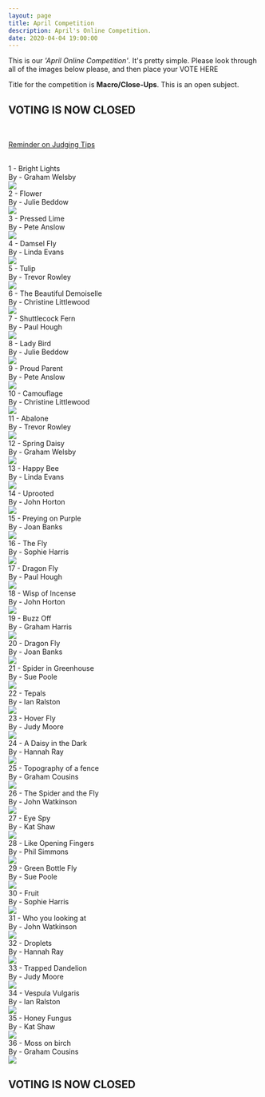 ```yaml
---
layout: page
title: April Competition
description: April's Online Competition.
date: 2020-04-04 19:00:00
---
```



This is our _'April Online Competition'_. It's pretty simple. Please look through all of the images below please, and then place your VOTE HERE
<!-- <a target="_blank" href="https://surveyhero.com/c/884aefb8">VOTE HERE</a> -->

<p>Title for the competition is <strong>Macro/Close-Ups</strong>. This is an open subject.</p> 

## VOTING IS NOW CLOSED

<br>
<p><a href="{{ site.baseurl }}/Judging_Images/" target="_blank">Reminder on Judging Tips</a></p> 

<br>	

<div class="Number">1 - Bright Lights</div>
<div class="subName">By - Graham Welsby</div>
<div>
	<img class="col three Comp_Img" src="{{ site.baseurl }}/assets/img/April_Competition/1 - Bright_Lights.jpg">
</div>

<!-- No 2 Photo -->
<div class="Number">2 - Flower</div>
<div class="subName">By - Julie Beddow</div>
<div>
	<img class="col three Comp_Img" src="{{ site.baseurl }}/assets/img/April_Competition/2 - Flower.jpg">
</div>

<!-- No 3 Photo -->
<div class="Number">3 - Pressed Lime</div>
<div class="subName">By - Pete Anslow</div>
<div>
	<img class="col three Comp_Img" src="{{ site.baseurl }}/assets/img/April_Competition/3 - Pressed Lime.jpg">
</div>


<!-- No 4 Photo -->
<div class="Number">4 - Damsel Fly</div>
<div class="subName">By - Linda Evans</div>
<div>
	<img class="col three Comp_Img" src="{{ site.baseurl }}/assets/img/April_Competition/4 - Damsel Fly.jpg">
</div>


<!-- No 5 Photo -->
<div class="Number">5 - Tulip</div>
<div class="subName">By - Trevor Rowley</div>
<div>
	<img class="col three Comp_Img" src="{{ site.baseurl }}/assets/img/April_Competition/5 - Tulip.jpg">
</div>

<!-- No 6 Photo -->
<div class="Number">6 - The Beautiful Demoiselle</div>
<div class="subName">By - Christine Littlewood</div>
<div>
	<img class="col three Comp_Img" src="{{ site.baseurl }}/assets/img/April_Competition/6 - The Beautiful Demoiselle.jpg">
</div>


<!-- No 7 Photo -->
<div class="Number">7 - Shuttlecock Fern</div>
<div class="subName">By - Paul Hough</div>
<div>
	<img class="col three Comp_Img" src="{{ site.baseurl }}/assets/img/April_Competition/7 - Shuttlecock Fern.jpg">
</div>


<!-- No 8 Photo -->
<div class="Number">8 - Lady Bird</div>
<div class="subName">By - Julie Beddow</div>
<div>
	<img class="col three Comp_Img" src="{{ site.baseurl }}/assets/img/April_Competition/8 - Lady Bird.jpg">
</div>


<!-- No 9 Photo -->
<div class="Number">9 - Proud Parent</div>
<div class="subName">By - Pete Anslow</div>
<div>
	<img class="col three Comp_Img" src="{{ site.baseurl }}/assets/img/April_Competition/9 - Proud Parent.jpg">
</div>

<!-- No 10 Photo -->
<div class="Number">10 - Camouflage</div>
<div class="subName">By - Christine Littlewood</div>
<div>
	<img class="col three Comp_Img" src="{{ site.baseurl }}/assets/img/April_Competition/10 - Camouflage.jpg">
</div>

<!-- No 11 Photo -->
<div class="Number">11 - Abalone</div>
<div class="subName">By - Trevor Rowley</div>
<div>
	<img class="col three Comp_Img" src="{{ site.baseurl }}/assets/img/April_Competition/11 - Abalone.jpg">
</div>

<!-- No 12 Photo -->
<div class="Number">12 - Spring Daisy</div>
<div class="subName">By - Graham Welsby</div>
<div>
	<img class="col three Comp_Img" src="{{ site.baseurl }}/assets/img/April_Competition/12 - Spring_Daisy.jpg">
</div>
	

<!-- No 13 Photo -->
<div class="Number">13 - Happy Bee</div>
<div class="subName">By - Linda Evans</div>
<div>
	<img class="col three Comp_Img" src="{{ site.baseurl }}/assets/img/April_Competition/13 - Happy Bee.jpg">
</div>


<!-- No 14 Photo -->
<div class="Number">14 - Uprooted</div>
<div class="subName">By - John Horton</div>
<div>
	<img class="col three Comp_Img" src="{{ site.baseurl }}/assets/img/April_Competition/14 - Uprooted.jpg">
</div>


<!-- No 15 Photo -->
<div class="Number">15 - Preying on Purple</div>
<div class="subName">By - Joan Banks</div>
<div>
	<img class="col three Comp_Img" src="{{ site.baseurl }}/assets/img/April_Competition/15 - Preying on Purple.jpg">
</div>


<!-- No 16 Photo -->
<div class="Number">16 - The Fly</div>
<div class="subName">By - Sophie Harris</div>
<div>
	<img class="col three Comp_Img" src="{{ site.baseurl }}/assets/img/April_Competition/16 - The Fly.jpg">
</div>



<!-- No 17 Photo -->
<div class="Number">17 - Dragon Fly</div>
<div class="subName">By - Paul Hough</div>
<div>
	<img class="col three Comp_Img" src="{{ site.baseurl }}/assets/img/April_Competition/17 - Dragon Fly.jpg">
</div>


<!-- No 18 Photo -->
<div class="Number">18 - Wisp of Incense</div>
<div class="subName">By - John Horton</div>
<div>
	<img class="col three Comp_Img" src="{{ site.baseurl }}/assets/img/April_Competition/18 - Wisp of Incense.jpg">
</div>



<!-- No 19 Photo -->

<div class="Number">19 - Buzz Off</div>
<div class="subName">By - Graham Harris</div>
<div>
	<img class="col three Comp_Img" src="{{ site.baseurl }}/assets/img/April_Competition/19 - Buzz Off.jpg">
</div>


<!-- No 20 Photo -->

<div class="Number">20 - Dragon Fly</div>
<div class="subName">By - Joan Banks</div>
<div>
	<img class="col three Comp_Img" src="{{ site.baseurl }}/assets/img/April_Competition/20 - Dragon Fly.jpg">
</div>

<!-- No 21 Photo -->

<div class="Number">21 - Spider in Greenhouse</div>
<div class="subName">By - Sue Poole</div>
<div>
	<img class="col three Comp_Img" src="{{ site.baseurl }}/assets/img/April_Competition/21 - Spider in Greenhouse.jpg">
</div>

<!-- No 22 Photo -->

<div class="Number">22 - Tepals</div>
<div class="subName">By - Ian Ralston</div>
<div>
	<img class="col three Comp_Img" src="{{ site.baseurl }}/assets/img/April_Competition/22 - Tepals.jpg">
</div>

<!-- No 23 Photo -->

<div class="Number">23 - Hover Fly</div>
<div class="subName">By - Judy Moore</div>
<div>
	<img class="col three Comp_Img" src="{{ site.baseurl }}/assets/img/April_Competition/23 - Hover Fly.jpg">
</div>

<!-- No 24 Photo -->

<div class="Number">24 - A Daisy in the Dark</div>
<div class="subName">By - Hannah Ray</div>
<div>
	<img class="col three Comp_Img" src="{{ site.baseurl }}/assets/img/April_Competition/24 - A Daisy in the Dark.jpg">
</div>

<!-- No 25 Photo -->

<div class="Number">25 - Topography of a fence</div>
<div class="subName">By - Graham Cousins</div>
<div>
	<img class="col three Comp_Img" src="{{ site.baseurl }}/assets/img/April_Competition/25 - Topography of a fence.jpg">
</div>

<!-- No 26 Photo -->

<div class="Number">26 - The Spider and the Fly</div>
<div class="subName">By - John Watkinson</div>
<div>
	<img class="col three Comp_Img" src="{{ site.baseurl }}/assets/img/April_Competition/26 - The Spider and the Fly.jpg">
</div>

<!-- No 27 Photo -->

<div class="Number">27 - Eye Spy</div>
<div class="subName">By - Kat Shaw</div>
<div>
	<img class="col three Comp_Img" src="{{ site.baseurl }}/assets/img/April_Competition/27 - Eye Spy.jpg">
</div>

<!-- No 28 Photo -->

<div class="Number">28 - Like Opening Fingers</div>
<div class="subName">By - Phil Simmons</div>
<div>
	<img class="col three Comp_Img" src="{{ site.baseurl }}/assets/img/April_Competition/28 - Like Opening Fingers.jpg">
</div>

<!-- No 29 Photo -->

<div class="Number">29 - Green Bottle Fly</div>
<div class="subName">By - Sue Poole</div>
<div>
	<img class="col three Comp_Img" src="{{ site.baseurl }}/assets/img/April_Competition/29 - Green Bottle Fly.jpg">
</div>


<!-- No 30 Photo -->

<div class="Number">30 - Fruit</div>
<div class="subName">By - Sophie Harris</div>
<div>
	<img class="col three Comp_Img" src="{{ site.baseurl }}/assets/img/April_Competition/30 - Fruit.jpg">
</div>


<!-- No 31 Photo -->

<div class="Number">31 - Who you looking at</div>
<div class="subName">By - John Watkinson</div>
<div>
	<img class="col three Comp_Img" src="{{ site.baseurl }}/assets/img/April_Competition/31 - Who you looking at.jpg">
</div>


<!-- No 32 Photo -->

<div class="Number">32 - Droplets</div>
<div class="subName">By - Hannah Ray</div>
<div>
	<img class="col three Comp_Img" src="{{ site.baseurl }}/assets/img/April_Competition/32 - Droplets.jpg">
</div>


<!-- No 33 Photo -->

<div class="Number">33 - Trapped Dandelion</div>
<div class="subName">By - Judy Moore</div>
<div>
	<img class="col three Comp_Img" src="{{ site.baseurl }}/assets/img/April_Competition/33 - Trapped Dandelion.jpg">
</div>


<!-- No 34 Photo -->

<div class="Number">34 - Vespula Vulgaris</div>
<div class="subName">By - Ian Ralston</div>
<div>
	<img class="col three Comp_Img" src="{{ site.baseurl }}/assets/img/April_Competition/34 - Vespula Vulgaris.jpg">
</div>


<!-- No 35 Photo -->

<div class="Number">35 - Honey Fungus</div>
<div class="subName">By - Kat Shaw</div>
<div>
	<img class="col three Comp_Img" src="{{ site.baseurl }}/assets/img/April_Competition/35 - Honey Fungus.jpg">
</div>



<!-- No 36 Photo -->

<div class="Number">36 - Moss on birch</div>
<div class="subName">By - Graham Cousins</div>
<div>
	<img class="col three Comp_Img" src="{{ site.baseurl }}/assets/img/April_Competition/36 - Moss on birch.jpg">
</div>


## VOTING IS NOW CLOSED



<!-- <p>If you have made your choice - please do not forget to vote <a target="_blank" href="https://surveyhero.com/c/884aefb8">HERE</a></p> -->



